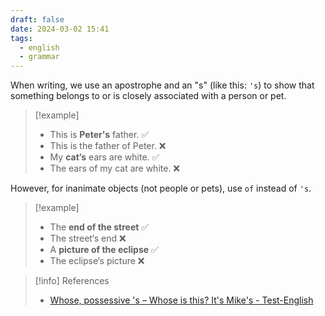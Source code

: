 ```yaml
---
draft: false
date: 2024-03-02 15:41
tags:
  - english
  - grammar
---
```


When writing, we use an apostrophe and an "s" (like this: `'s`) to show that something belongs to or is closely associated with a person or pet.

>[!example] 
> - This is **Peter's** father. ✅
> - This is the father of Peter. ❌
> - My **cat‘s** ears are white. ✅
> - The ears of my cat are white. ❌

However, for inanimate objects (not people or pets), use `of` instead of `'s`.

>[!example]
>- The **end of the street** ✅
>- The street‘s end ❌
>- A **picture of the eclipse** ✅
>- The eclipse‘s picture ❌ 

> [!info] References
> - [Whose, possessive 's – Whose is this? It's Mike's - Test-English](https://test-english.com/grammar-points/a1/whose-possessive-s/)
